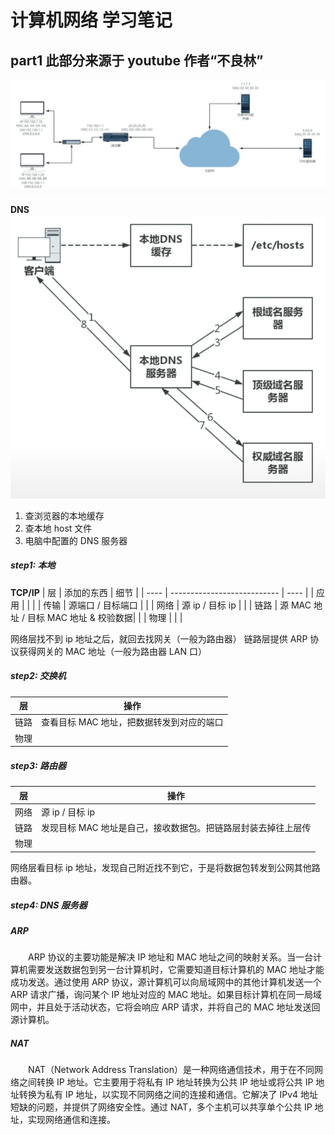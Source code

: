 # 计算机网络 学习笔记

## part1 此部分来源于 youtube 作者“不良林”

![](2023-11-03-00-45-53.png)

**DNS**
![](2023-11-03-00-46-26.png)

1. 查浏览器的本地缓存
2. 查本地 host 文件
3. 电脑中配置的 DNS 服务器

##### step1: 本地

**TCP/IP**
| 层 | 添加的东西 | 细节 |
| ---- | --------------------------- | ---- |
| 应用 | | |
| 传输 | 源端口 / 目标端口 | |
| 网络 | 源 ip / 目标 ip | |
| 链路 | 源 MAC 地址 / 目标 MAC 地址 & 校验数据| |
| 物理 | | |

网络层找不到 ip 地址之后，就回去找网关（一般为路由器）
链路层提供 ARP 协议获得网关的 MAC 地址（一般为路由器 LAN 口）

##### step2: 交换机

| 层   | 操作                                      |
| ---- | ----------------------------------------- |
| 链路 | 查看目标 MAC 地址，把数据转发到对应的端口 |
| 物理 |                                           |

##### step3: 路由器

| 层   | 操作                                                          |
| ---- | ------------------------------------------------------------- |
| 网络 | 源 ip / 目标 ip                                               |
| 链路 | 发现目标 MAC 地址是自己，接收数据包。把链路层封装去掉往上层传 |
| 物理 |                                                               |

网络层看目标 ip 地址，发现自己附近找不到它，于是将数据包转发到公网其他路由器。

##### step4: DNS 服务器

##### ARP

&emsp;&emsp;ARP 协议的主要功能是解决 IP 地址和 MAC 地址之间的映射关系。当一台计算机需要发送数据包到另一台计算机时，它需要知道目标计算机的 MAC 地址才能成功发送。通过使用 ARP 协议，源计算机可以向局域网中的其他计算机发送一个 ARP 请求广播，询问某个 IP 地址对应的 MAC 地址。如果目标计算机在同一局域网中，并且处于活动状态，它将会响应 ARP 请求，并将自己的 MAC 地址发送回源计算机。

##### NAT

&emsp;&emsp;NAT（Network Address Translation）是一种网络通信技术，用于在不同网络之间转换 IP 地址。它主要用于将私有 IP 地址转换为公共 IP 地址或将公共 IP 地址转换为私有 IP 地址，以实现不同网络之间的连接和通信。它解决了 IPv4 地址短缺的问题，并提供了网络安全性。通过 NAT，多个主机可以共享单个公共 IP 地址，实现网络通信和连接。
